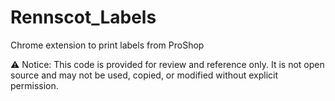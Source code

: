 # Rennscot_Labels
Chrome extension to print labels from ProShop

⚠️ Notice: This code is provided for review and reference only. It is not open source and may not be used, copied, or modified without explicit permission.

